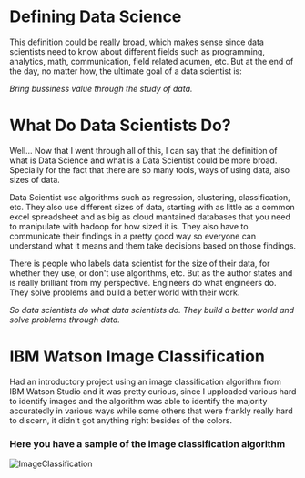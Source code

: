 # Defining Data Science
This definition could be really broad, which makes sense since data scientists need to know about different fields such as programming, analytics, math, communication, field related acumen, etc. But at the end of the day, no matter how, the ultimate goal of a data scientist is:

*Bring bussiness value through the study of data.*

# What Do Data Scientists Do?
Well... Now that I went through all of this, I can say that the definition of what is Data Science and what is a Data Scientist could be more broad. Specially for the fact that there are so many tools, ways of using data, also sizes of data. 

Data Scientist use algorithms such as regression, clustering, classification, etc. They also use different sizes of data, starting with as little as a common excel spreadsheet and as big as cloud mantained databases that you need to manipulate with hadoop for how sized it is. They also have to communicate their findings in a pretty good way so everyone can understand what it means and them take decisions based on those findings.

There is people who labels data scientist for the size of their data, for whether they use, or don't use algorithms, etc. But as the author states and is really brilliant from my perspective. Engineers do what engineers do. They solve problems and build a better world with their work.

*So data scientists do what data scientists do. They build a better world and solve problems through data.*

# IBM Watson Image Classification
Had an introductory project using an image classification algorithm from IBM Watson Studio and it was pretty curious, since I upploaded various hard to identify images and the algorithm was able to identify the majority accuratedly in various ways while some others that were frankly really hard to discern, it didn't got anything right besides of the colors. 

### Here you have a sample of the image classification algorithm

![ImageClassification](https://drive.google.com/uc?export=view&id=1J75J5wbBhVtZCdVP9ewf5KS7jCB7OITd)
